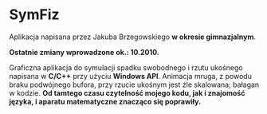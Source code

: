 # SymFiz

Aplikacja napisana przez Jakuba Brzegowskiego **w okresie gimnazjalnym**. 

**Ostatnie zmiany wprowadzone ok.: 10.2010.**

Graficzna aplikacja do symulacji spadku swobodnego i rzutu ukośnego napisana w **C/C++** przy użyciu **Windows API**. 
Animacja mruga, z powodu braku podwójnego bufora, przy rzucie ukośnym jest źle skalowana; bałagan w kodzie. 
**Od tamtego czasu czytelność mojego kodu, jak i znajomość języka, i aparatu matematyczne znacząco się poprawiły.**
